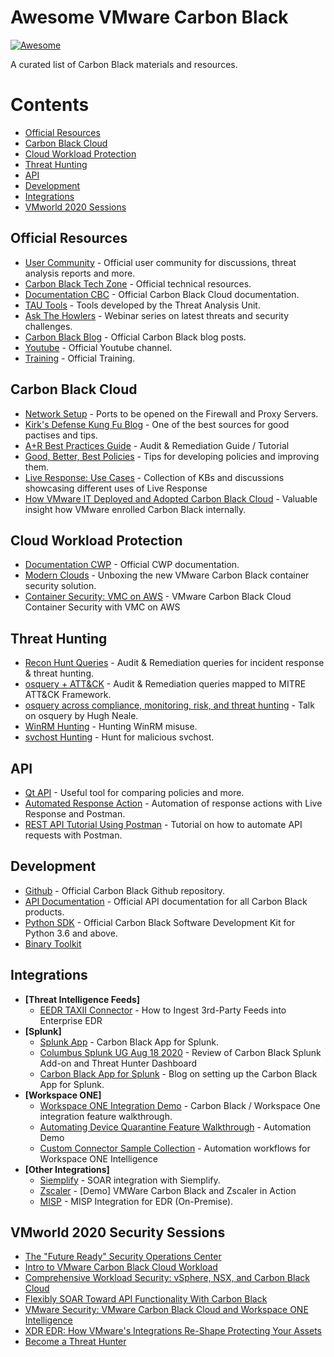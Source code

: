 # Awesome VMware Carbon Black 
[![Awesome](https://awesome.re/badge.svg)](https://awesome.re)

A curated list of Carbon Black materials and resources.

# Contents
- [Official Resources](#official-resources)
- [Carbon Black Cloud](#carbon-black-cloud)
- [Cloud Workload Protection](#cloud-workload-protection)
- [Threat Hunting](#threat-hunting)
- [API](#api)
- [Development](#development)
- [Integrations](#integrations)
- [VMworld 2020 Sessions](#vmworld-2020-sessions)


## Official Resources 
- [User Community](https://community.carbonblack.com/) - Official user community for discussions, threat analysis reports and more.
- [Carbon Black Tech Zone](https://carbonblack.vmware.com/) - Official technical resources.
- [Documentation CBC](https://docs-staging.vmware.com/en/VMware-Carbon-Black-Cloud/services/carbon-black-cloud-user-guide/GUID-E55A92B9-B0C8-481E-97A0-61B997F4EAD3.html) - Official Carbon Black Cloud documentation.
- [TAU Tools](https://github.com/carbonblack/tau-tools) - Tools developed by the Threat Analysis Unit.
- [Ask The Howlers](https://www.carbonblack.com/resources/ask-the-howlers/) - Webinar series on latest threats and security challenges.
- [Carbon Black Blog](https://www.carbonblack.com/blog/) - Official Carbon Black blog posts.
- [Youtube](https://www.youtube.com/c/Carbonblack-Incorporated/) - Official Youtube channel.
- [Training](https://www.carbonblack.com/training/) - Official Training.

## Carbon Black Cloud
- [Network Setup](https://community.carbonblack.com/t5/Knowledge-Base/Carbon-Black-Cloud-What-Ports-must-be-opened-on-the-Firewall-and/ta-p/36295) - Ports to be opened on the Firewall and Proxy Servers.
- [Kirk's Defense Kung Fu Blog](https://community.carbonblack.com/t5/Endpoint-Standard-Documents/Kirk-s-Defense-Kung-Fu-Blog/ta-p/67558) - One of the best sources for good pactises and tips.
- [A+R Best Practices Guide](https://community.carbonblack.com/t5/Audit-and-Remediation-Documents/Audit-and-Remediation-Best-Practices-Guide/ta-p/102685) - Audit & Remediation Guide / Tutorial
- [Good, Better, Best Policies](https://community.carbonblack.com/t5/Endpoint-Standard-Discussions/Endpoint-Standard-Achieving-Good-Better-and-Best-Policies/m-p/40957/highlight/true#M3832) - Tips for developing policies and improving them.
- [Live Response: Use Cases](https://community.carbonblack.com/t5/Best-Practices/Live-Response-Use-Cases-and-Examples/gpm-p/80004) - Collection of KBs and discussions showcasing different uses of Live Response
- [How VMware IT Deployed and Adopted Carbon Black Cloud](https://www.youtube.com/watch?v=VDrxddC3uHg&t=990s) - Valuable insight how VMware enrolled Carbon Black internally. 

## Cloud Workload Protection
- [Documentation CWP](https://docs-staging.vmware.com/en/VMware-Carbon-Black-Cloud-Workload/index.html) - Official CWP documentation.
- [Modern Clouds](https://modernclouds.blog/2021/01/19/unboxing-the-new-carbon-black-container-security-solution/) - Unboxing the new VMware Carbon Black container security solution.
- [Container Security: VMC on AWS](https://www.securefever.com/blog/vmware-carbon-black-cloud-container-security-with-vmc-on-aws) - VMware Carbon Black Cloud Container Security with VMC on AWS

## Threat Hunting
- [Recon Hunt Queries](https://rhq.reconinfosec.com/) - Audit & Remediation queries for incident response & threat hunting.
- [osquery + ATT&CK](https://github.com/teoseller/osquery-attck) - Audit & Remediation queries mapped to MITRE ATT&CK Framework.
- [osquery across compliance, monitoring, risk, and threat hunting](https://www.youtube.com/watch?v=zQFXLm-SweY&t=5s) - Talk on osquery by Hugh Neale.
- [WinRM Hunting](https://community.carbonblack.com/t5/Threat-Research-Docs/WinRM-Threat-Hunting-Part-1/ta-p/88100) - Hunting WinRM misuse.
- [svchost Hunting](https://community.carbonblack.com/t5/Threat-Research-Docs/Basic-Primer-on-SVCHOST-Threat-Hunting-Queries/ta-p/90099) - Hunt for malicious svchost.

## API
- [Qt API](https://github.com/slist/cbapi-qt-demo) - Useful tool for comparing policies and more.
- [Automated Response Action](https://community.carbonblack.com/t5/Developer-Relations-Docs/PSC-LiveResponse-Via-Postman-Example-Automated-Response-Actions/ta-p/89567) - Automation of response actions with Live Response and Postman. 
- [REST API Tutorial Using Postman](https://developer.carbonblack.com/2018/05/cb-defense-rest-api-tutorial-using-postman/) - Tutorial on how to automate API requests with Postman.

## Development
- [Github](https://github.com/carbonblack) - Official Carbon Black Github repository.
- [API Documentation](https://developer.carbonblack.com/) - Official API documentation for all Carbon Black products.
- [Python SDK](https://github.com/carbonblack/carbon-black-cloud-sdk-python) - Official Carbon Black Software Development Kit for Python 3.6 and above.
- [Binary Toolkit](https://github.com/carbonblack/cbc-binary-toolkit)

## Integrations
- **[Threat Intelligence Feeds]**
  - [EEDR TAXII Connector](https://www.youtube.com/watch?v=063bzg4jc0U) - How to Ingest 3rd-Party Feeds into Enterprise EDR
- **[Splunk]**
  - [Splunk App](https://splunkbase.splunk.com/app/5332/) - Carbon Black App for Splunk. 
  - [Columbus Splunk UG Aug 18 2020](https://www.youtube.com/watch?v=jnvmb5pqnxI) - Review of Carbon Black Splunk Add-on and Threat Hunter Dashboard
  - [Carbon Black App for Splunk](https://www.securefever.com/blog/carbon-black-app-for-splunk) - Blog on setting up the Carbon Black App for Splunk.
- **[Workspace ONE]**
  - [Workspace ONE Integration Demo](https://www.youtube.com/watch?v=bAZIxhkuJhU&t=189s) - Carbon Black / Workspace One integration feature walkthrough.
  - [Automating Device Quarantine Feature Walkthrough](https://www.youtube.com/watch?v=bAZIxhkuJhU) - Automation Demo
  - [Custom Connector Sample Collection](https://github.com/vmware-samples/euc-samples/tree/master/Intelligence-Samples/Custom%20Connectors/CarbonBlack) - Automation workflows for Workspace ONE Intelligence
- **[Other Integrations]**
  - [Siemplify](https://www.siemplify.co/partners/carbon-black/) - SOAR integration with Siemplify.
  - [Zscaler](https://www.youtube.com/watch?v=dfF-JPmlaXA&t=1s) - [Demo] VMWare Carbon Black and Zscaler in Action
  - [MISP](https://github.com/eCrimeLabs/MISP2CbR) - MISP Integration for EDR (On-Premise).

## VMworld 2020 Security Sessions
- [The "Future Ready" Security Operations Center](https://www.vmworld.com/en/video-library/video-landing.html?sessionid=1596071231908001rlwZ)
- [Intro to VMware Carbon Black Cloud Workload](https://www.vmworld.com/en/video-library/video-landing.html?sessionid=1591280213246001WZKr)
- [Comprehensive Workload Security: vSphere, NSX, and Carbon Black Cloud](https://www.vmworld.com/en/video-library/video-landing.html?sessionid=1591280408543001VI9S)
- [Flexibly SOAR Toward API Functionality With Carbon Black](https://www.vmworld.com/en/video-library/video-landing.html?sessionid=1585033737089001NaRI)
- [VMware Security: VMware Carbon Black Cloud and Workspace ONE Intelligence](https://www.vmworld.com/en/video-library/video-landing.html?sessionid=1584621522711001DIlS)
- [XDR EDR: How VMware's Integrations Re-Shape Protecting Your Assets](https://www.vmworld.com/en/video-library/video-landing.html?sessionid=1596214249540001Eav9)
- [Become a Threat Hunter](https://www.vmworld.com/en/video-library/video-landing.html?sessionid=1591217036405001PNXo)
